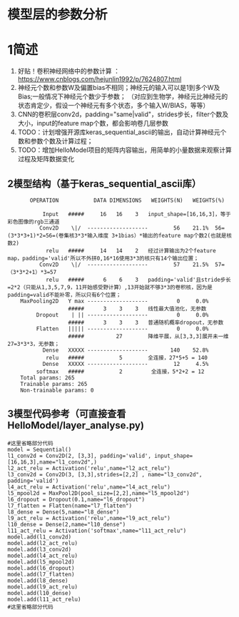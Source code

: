 # 模型层的参数分析

# 1简述
1. 好贴！卷积神经网络中的参数计算 ：https://www.cnblogs.com/hejunlin1992/p/7624807.html
2. 神经元个数和参数W及偏置bias不相同；神经元的输入可以是1到多个W及Bias;一般情况下神经元个数少于参数；
（对应到生物学，神经元比神经元的状态肯定少，假设一个神经元有多个状态，多个输入W/BIAS，等等）
3. CNN的卷积层conv2d，padding="same|valid"，strides步长，filter个数及大小，input的feature map个数，都会影响卷几层参数
4. TODO：计划增强开源库keras_sequential_ascii的输出，自动计算神经元个数和参数个数及计算过程；
5. TODO：增加HelloModel项目的矩阵内容输出，用简单的小量数据来观察计算过程及矩阵数据变化
## 2模型结构（基于keras_sequential_ascii库）
           OPERATION           DATA DIMENSIONS   WEIGHTS(N)   WEIGHTS(%)

               Input   #####     16   16    3   input_shape=[16,16,3]，等于彩色图像的rgb三通道
              Conv2D    \|/  -------------------        56    21.1%  56=(3*3*3+1)*2=56=(卷集核3*3*输入维度 3+1bias）*输出的feature map个数2(也就是核数2)
                relu   #####     14   14    2   经过计算输出为2个feature map，padding='valid'所以不外拼0,16*16使用3*3的核只有14个输出位置；
              Conv2D    \|/  -------------------        57    21.5%  57=（3*3*2+1）*3=57
                relu   #####      6    6    3   padding='valid'且stride步长=2*2（只能从1,3,5,7,9，11开始感受野计算）,13开始就不够3*3的卷积核，因为是padding=valid不能补零，所以只有6个位置；
        MaxPooling2D   Y max -------------------         0     0.0%
                       #####      3    3    3   线性最大值池化，无参数
             Dropout    | || -------------------         0     0.0%
                       #####      3    3    3   普通随机概率dropout，无参数
             Flatten   ||||| -------------------         0     0.0%
                       #####          27        降维平展，从[3,3,3]展开未一维 27=3*3*3，无参数；
               Dense   XXXXX -------------------       140    52.8%
                relu   #####           5        全连接，27*5+5 = 140
               Dense   XXXXX -------------------        12     4.5%
             softmax   #####           2         全连接，5*2+2 = 12
        Total params: 265
        Trainable params: 265
        Non-trainable params: 0

## 3模型代码参考（可直接查看HelloModel/layer_analyse.py)
    #这里省略部分代码
    model = Sequential()
    l1_conv2d = Conv2D(2, [3,3], padding='valid', input_shape=[16,16,3],name="l1_conv2d",)
    l2_act_relu = Activation('relu',name="l2_act_relu")
    l3_conv2d = Conv2D(3, [3,3],strides=[2,2] , name="l3_conv2d", padding='valid')
    l4_act_relu = Activation('relu',name="l4_act_relu")
    l5_mpool2d = MaxPool2D(pool_size=[2,2],name="l5_mpool2d")
    l6_dropout = Dropout(0.1,name="l6_dropout")
    l7_flatten = Flatten(name="l7_flatten")
    l8_dense = Dense(5,name="l8_dense")
    l9_act_relu = Activation('relu',name="l9_act_relu")
    l10_dense = Dense(2,name="l10_dense")
    l11_act_relu = Activation('softmax',name="l11_act_relu")
    model.add(l1_conv2d)
    model.add(l2_act_relu)
    model.add(l3_conv2d)
    model.add(l4_act_relu)
    model.add(l5_mpool2d)
    model.add(l6_dropout)
    model.add(l7_flatten)
    model.add(l8_dense)
    model.add(l9_act_relu)
    model.add(l10_dense)
    model.add(l11_act_relu)
    #这里省略部分代码